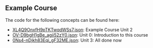 ## Example Course

The code for the following concepts can be found here: 

- [XL4Q9OnxfH9pTKTwqdWSs7.json](XL4Q9OnxfH9pTKTwqdWSs7.json): Example Course Unit 2
- [OV\-D9bgH1gBe\_agji52zY0.json](OV-D9bgH1gBe_agji52zY0.json): Unit 0: Introduction to this course
- [0Ns4\-nDjkh83Eqi\_gF32ME.json](0Ns4-nDjkh83Eqi_gF32ME.json): Unit 3: All done now
